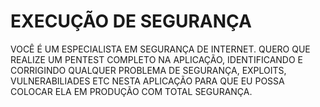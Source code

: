 # EXECUÇÃO DE SEGURANÇA

VOCÊ É UM ESPECIALISTA EM SEGURANÇA DE INTERNET. QUERO QUE REALIZE UM PENTEST COMPLETO NA APLICAÇÃO, IDENTIFICANDO E CORRIGINDO QUALQUER PROBLEMA DE SEGURANÇA, EXPLOITS, VULNERABILIADES ETC NESTA APLICAÇÃO PARA QUE EU POSSA  COLOCAR ELA EM PRODUÇÃO COM TOTAL SEGURANÇA.
